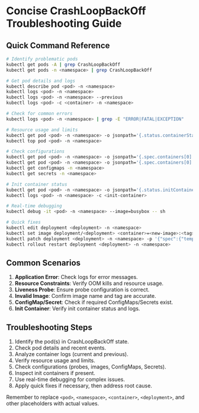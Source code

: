 # Concise CrashLoopBackOff Troubleshooting Guide

## Quick Command Reference

```bash
# Identify problematic pods
kubectl get pods -A | grep CrashLoopBackOff
kubectl get pods -n <namespace> | grep CrashLoopBackOff

# Get pod details and logs
kubectl describe pod <pod> -n <namespace>
kubectl logs <pod> -n <namespace>
kubectl logs <pod> -n <namespace> --previous
kubectl logs <pod> -c <container> -n <namespace>

# Check for common errors
kubectl logs <pod> -n <namespace> | grep -E "ERROR|FATAL|EXCEPTION"

# Resource usage and limits
kubectl get pod <pod> -n <namespace> -o jsonpath='{.status.containerStatuses[0].lastState.terminated.reason}'
kubectl top pod <pod> -n <namespace>

# Check configurations
kubectl get pod <pod> -n <namespace> -o jsonpath='{.spec.containers[0].livenessProbe}'
kubectl get pod <pod> -n <namespace> -o jsonpath='{.spec.containers[0].image}'
kubectl get configmaps -n <namespace>
kubectl get secrets -n <namespace>

# Init container status
kubectl get pod <pod> -n <namespace> -o jsonpath='{.status.initContainerStatuses[*].state}'
kubectl logs <pod> -n <namespace> -c <init-container>

# Real-time debugging
kubectl debug -it <pod> -n <namespace> --image=busybox -- sh

# Quick fixes
kubectl edit deployment <deployment> -n <namespace>
kubectl set image deployment/<deployment> <container>=<new-image>:<tag> -n <namespace>
kubectl patch deployment <deployment> -n <namespace> -p '{"spec":{"template":{"spec":{"containers":[{"name":"<container>","livenessProbe":null}]}}}}'
kubectl rollout restart deployment <deployment> -n <namespace>
```

## Common Scenarios

1. **Application Error**: Check logs for error messages.
2. **Resource Constraints**: Verify OOM kills and resource usage.
3. **Liveness Probe**: Ensure probe configuration is correct.
4. **Invalid Image**: Confirm image name and tag are accurate.
5. **ConfigMap/Secret**: Check if required ConfigMaps/Secrets exist.
6. **Init Container**: Verify init container status and logs.

## Troubleshooting Steps

1. Identify the pod(s) in CrashLoopBackOff state.
2. Check pod details and recent events.
3. Analyze container logs (current and previous).
4. Verify resource usage and limits.
5. Check configurations (probes, images, ConfigMaps, Secrets).
6. Inspect init containers if present.
7. Use real-time debugging for complex issues.
8. Apply quick fixes if necessary, then address root cause.

Remember to replace `<pod>`, `<namespace>`, `<container>`, `<deployment>`, and other placeholders with actual values.
